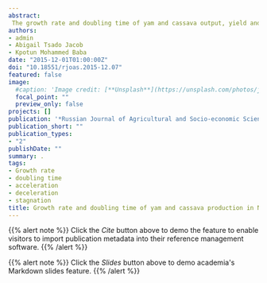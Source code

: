 ```yaml
---
abstract: 
 The growth rate and doubling time of yam and cassava output, yield and acreage was investigated from data obtained from a secondary source and analyzed using the exponential and quadratic function in trend variable. The study revealed the growth rate during the period under consideration, there were growth as well as retardation, and it also shows acceleration, stagnation and deceleration at different sub-periods for the variables. Average growth rate of 6.7% for yam hectares, 0.03% for yam yield and 7.2% for yam output, translating into doubling time of 10 years for yam hectare,-0.8 year for yam yield and 62 years for yam output were estimated. The average rate of growth for cassava hectare was 11.1%,-0.498% for cassava yield and 8.5% for output. This translates to doubling time of 1 year for cassava hectare,-0.5 year for cassava yield and 14 years for output. This study also revealed that the growth rates of yam and cassava production over the years have more of stagnation than acceleration and deceleration based on the changes in the macroeconomic policy of the country, which implies that planning of the macroeconomic policies were not better than the previous ones. It therefore, indicates that, although there has been some level of increase in some of the sub-periods, the policy presentation for yam and cassava did not in any way translate to sustained increase.
authors:
- admin
- Abigail Tsado Jacob
- Kpotun Mohammed Baba
date: "2015-12-01T01:00:00Z"
doi: "10.18551/rjoas.2015-12.07"
featured: false
image:
  #caption: 'Image credit: [**Unsplash**](https://unsplash.com/photos/jdD8gXaTZsc)'
  focal_point: ""
  preview_only: false
projects: []
publication: '*Russian Journal of Agricultural and Socio-economic Sciences 12(48)*:43-48'
publication_short: ""
publication_types:
- "2"
publishDate: ""
summary: .
tags:
- Growth rate
- doubling time
- acceleration
- deceleration
- stagnation 
title: Growth rate and doubling time of yam and cassava production in Nigeria
---
```

{{% alert note %}}
Click the *Cite* button above to demo the feature to enable visitors to import publication metadata into their reference management software.
{{% /alert %}}

{{% alert note %}}
Click the *Slides* button above to demo academia's Markdown slides feature.
{{% /alert %}}
